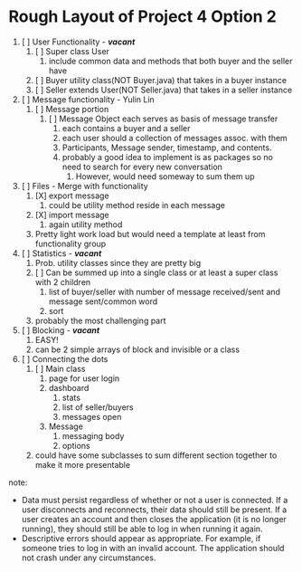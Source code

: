 # Rough Layout of Project 4 Option 2

1. [ ] User Functionality - ___vacant___
   1. [ ] Super class User
      1. include common data and methods that both buyer and the seller have
   2. [ ] Buyer utility class(NOT Buyer.java) that takes in a buyer instance
   3. [ ] Seller extends User(NOT Seller.java) that takes in a seller instance
2. [ ] Message functionality - Yulin Lin
   1. [ ] Message portion
      1. [ ] Message Object each serves as basis of message transfer
         1. each contains a buyer and a seller
         2. each user should a collection of messages assoc. with them
         3. Participants, Message sender, timestamp, and contents.
         4. probably a good idea to implement is as packages so no need to search for every new conversation
            1. However, would need someway to sum them up
3. [ ] Files - Merge with functionality
   1. [X] export message
      1. could be utility method reside in each message
   2. [X] import message 
      1. again utility method 
   3. Pretty light work load but would need a template at least from functionality group
4. [ ] Statistics - ___vacant___
   1. Prob. utility classes since they are pretty big
   2. [ ] Can be summed up into a single class or at least a super class with 2 children
      1. list of buyer/seller with number of message received/sent and message sent/common word
      2. sort
   3. probably the most challenging part
5. [ ] Blocking - ___vacant___
   1. EASY!
   2. can be 2 simple arrays of block and invisible or a class
6. [ ] Connecting the dots
   1. [ ] Main class
      1. page for user login
      2. dashboard
         1. stats
         2. list of seller/buyers
         3. messages open
      3. Message
         1. messaging body
         2. options 
   2. could have some subclasses to sum different section together to make it more presentable

note:
- Data must persist regardless of whether or not a user is connected. If a user disconnects and reconnects, their data should still be present. If a user creates an account and then closes the application (it is no longer running), they should still be able to log in when running it again.
- Descriptive errors should appear as appropriate. For example, if someone tries to log in with an invalid account. The application should not crash under any circumstances. 
